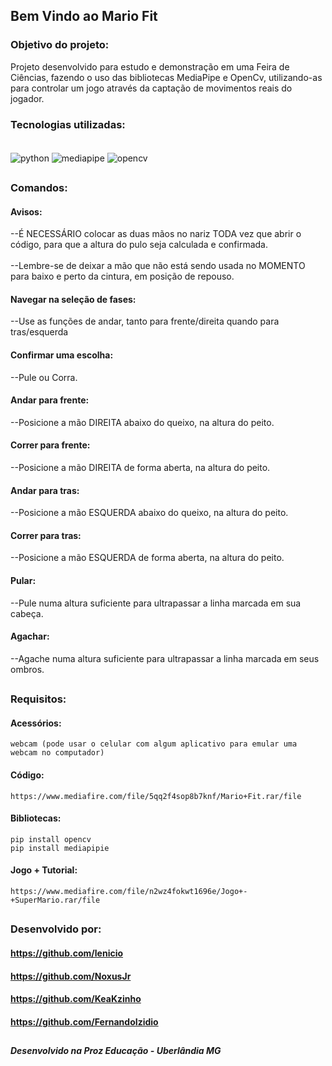 ## Bem Vindo ao Mario Fit

### Objetivo do projeto:

Projeto desenvolvido para estudo e demonstração em uma Feira de Ciências, fazendo o uso das bibliotecas MediaPipe e OpenCv, utilizando-as para controlar um jogo através da captação de movimentos reais do jogador.

### Tecnologias utilizadas:

<div style="display: inline_block"><br/> 
    <img align="center" alt="python" src="https://img.shields.io/badge/Python-14354C?style=for-the-badge&logo=python&logoColor=white"/>
    <img align="center" alt="mediapipe" src="https://img.shields.io/badge/Media Pipe-05C?style=for-the-badge&logo=python&logoColor=white"/>
    <img align="center" alt="opencv" src="https://img.shields.io/badge/OpenCv-19C?style=for-the-badge&logo=python&logoColor=white"/>

</div>

##

### Comandos:

#### Avisos:
   --É NECESSÁRIO colocar as duas mãos no nariz TODA vez que abrir o código, para que a altura do pulo seja calculada e confirmada.
   <br>
   <br>
   --Lembre-se de deixar a mão que não está sendo usada no MOMENTO para baixo e perto da cintura, em posição de repouso.

#### Navegar na seleção de fases:
   --Use as funções de andar, tanto para frente/direita quando para tras/esquerda

#### Confirmar uma escolha:
   --Pule ou Corra.

#### Andar para frente:
   --Posicione a mão DIREITA abaixo do queixo, na altura do peito.

#### Correr para frente:
   --Posicione a mão DIREITA de forma aberta, na altura do peito.

#### Andar para tras:
   --Posicione a mão ESQUERDA abaixo do queixo, na altura do peito.

#### Correr para tras:
   --Posicione a mão ESQUERDA de forma aberta, na altura do peito.

#### Pular:
   --Pule numa altura suficiente para ultrapassar a linha marcada em sua cabeça.

#### Agachar:
   --Agache numa altura suficiente para ultrapassar a linha marcada em seus ombros.

##

### Requisitos:

#### Acessórios:
    webcam (pode usar o celular com algum aplicativo para emular uma webcam no computador)

#### Código:
	https://www.mediafire.com/file/5qq2f4sop8b7knf/Mario+Fit.rar/file

#### Bibliotecas:
	pip install opencv
	pip install mediapipie

#### Jogo + Tutorial:
	https://www.mediafire.com/file/n2wz4fokwt1696e/Jogo+-+SuperMario.rar/file

##

### Desenvolvido por:

#### https://github.com/lenicio 
#### https://github.com/NoxusJr
#### https://github.com/KeaKzinho
#### https://github.com/FernandoIzidio

##

##### Desenvolvido na Proz Educação - Uberlândia MG
